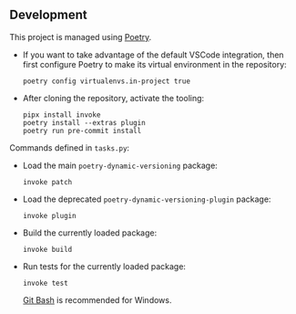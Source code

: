 ## Development
This project is managed using [Poetry](https://poetry.eustace.io).

* If you want to take advantage of the default VSCode integration, then first
  configure Poetry to make its virtual environment in the repository:
  ```
  poetry config virtualenvs.in-project true
  ```
* After cloning the repository, activate the tooling:
  ```
  pipx install invoke
  poetry install --extras plugin
  poetry run pre-commit install
  ```

Commands defined in `tasks.py`:

* Load the main `poetry-dynamic-versioning` package:
  ```
  invoke patch
  ```
* Load the deprecated `poetry-dynamic-versioning-plugin` package:
  ```
  invoke plugin
  ```
* Build the currently loaded package:
  ```
  invoke build
  ```
* Run tests for the currently loaded package:
  ```
  invoke test
  ```
  [Git Bash](https://git-scm.com) is recommended for Windows.
